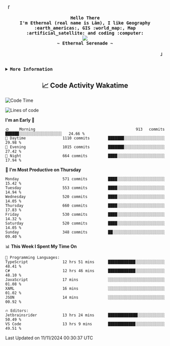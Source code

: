 <!-- Ethernal GitHub Profile -->
<div align="justify">

<!-- Profile -->
<p align="left"><strong><samp>「</samp></strong></p>
  <p align="center">
    <samp>
      <b>
        Hello There
      <br>
        I'm Ethernal (real name is Lâm), I like Geography :earth_americas:, GIS :world_map:, Map :artificial_satellite: and coding :computer:
      </b>
      <br>
        <image src="https://readme-typing-svg.herokuapp.com?font=Iosevka&size=16&color=6791c9&center=true&width=410&height=45&lines=Making%20world%20better%20by%20coding.">
      <br>
      <b>
        ~ Ethernal Serenade ~
      </b>
    </samp>
  </p>
<p align="right"><strong><samp>」</samp></strong></p>

<br>

<details>
<summary><samp><b>More Information</b></samp></summary>

<h2></h2><br>

<!-- Contact Me -->
<p align="center">
  <samp>
    [<a href="https://www.facebook.com/bavuongdaradi.3990">facebook</a>]
    [<a href="mailto:nguyenduclam0605@gmail.com">gmail</a>]
  </samp>
</p>

<h2></h2><br>

<!-- Profile Views Badge -->
<p align="center">
  <samp>
  <a href="#--------">
    <img src="https://komarev.com/ghpvc/?username=ethernal-serenade&label=Profile+Views&color=grey" alt="profile views" /> 
  </a>
  </samp>
</p>

<!-- Github Trophy -->
<div align="center">
  <table>
    <tr>
      <td><a href="#--------"><img align="center" alt="GitHub Trophy" src="https://github-trophies.vercel.app/?username=ethernal-serenade&rank=SECRET,SSS,SS,S,AAA,AA,A&row=2&column=3&margin-w=15&margin-h=15&no-frame=true&theme=nord"></a></td>
    </tr>
  </table>
</div>

<!-- Github Stats -->
<div align="center">
  <table>
    <tr>
      <td><a href="#--------"><img height="137px" align="center" alt="GitHub Stats" src="https://github-readme-stats.vercel.app/api?username=ethernal-serenade&count_private=true&show_icons=true&include_all_commits=true&line_height=21&hide_border=true&theme=nord"/></a></td>
      <td><a href="#--------"><img height="137px" align="center" alt="Top Language" src="https://github-readme-stats.vercel.app/api/top-langs/?username=ethernal-serenade&layout=compact&line_height=21&hide_border=true&theme=nord"/></a></td>
    </tr>
	<tr>
	  <td colspan="2" align="center"><a href="#--------"><img alt="GitHub Streak" src="https://github-readme-streak-stats.herokuapp.com/?user=Ethernal-Serenade&theme=algolia"></a></td>
	</tr>
  </table>
</div>
</details>

<h2 align='center'> 📈 Code Activity Wakatime </h2>

<!--START_SECTION:waka-->
![Code Time](http://img.shields.io/badge/Code%20Time-635%20hrs%2028%20mins-blue)

![Lines of code](https://img.shields.io/badge/From%20Hello%20World%20I%27ve%20Written-14.4%20million%20lines%20of%20code-blue)

**I'm an Early 🐤** 

```text
🌞 Morning                913 commits         ██████░░░░░░░░░░░░░░░░░░░   24.66 % 
🌆 Daytime                1110 commits        ███████░░░░░░░░░░░░░░░░░░   29.98 % 
🌃 Evening                1015 commits        ███████░░░░░░░░░░░░░░░░░░   27.42 % 
🌙 Night                  664 commits         ████░░░░░░░░░░░░░░░░░░░░░   17.94 % 
```
📅 **I'm Most Productive on Thursday** 

```text
Monday                   571 commits         ████░░░░░░░░░░░░░░░░░░░░░   15.42 % 
Tuesday                  553 commits         ████░░░░░░░░░░░░░░░░░░░░░   14.94 % 
Wednesday                520 commits         ████░░░░░░░░░░░░░░░░░░░░░   14.05 % 
Thursday                 660 commits         ████░░░░░░░░░░░░░░░░░░░░░   17.83 % 
Friday                   530 commits         ████░░░░░░░░░░░░░░░░░░░░░   14.32 % 
Saturday                 520 commits         ████░░░░░░░░░░░░░░░░░░░░░   14.05 % 
Sunday                   348 commits         ██░░░░░░░░░░░░░░░░░░░░░░░   09.40 % 
```


📊 **This Week I Spent My Time On** 

```text
💬 Programming Languages: 
TypeScript               12 hrs 51 mins      ████████████░░░░░░░░░░░░░   48.41 % 
C#                       12 hrs 46 mins      ████████████░░░░░░░░░░░░░   48.10 % 
JavaScript               17 mins             ░░░░░░░░░░░░░░░░░░░░░░░░░   01.08 % 
XAML                     16 mins             ░░░░░░░░░░░░░░░░░░░░░░░░░   01.02 % 
JSON                     14 mins             ░░░░░░░░░░░░░░░░░░░░░░░░░   00.92 % 

🔥 Editors: 
Jetbrainsrider           13 hrs 24 mins      █████████████░░░░░░░░░░░░   50.49 % 
VS Code                  13 hrs 9 mins       ████████████░░░░░░░░░░░░░   49.51 % 
```


 Last Updated on 11/11/2024 00:30:37 UTC
<!--END_SECTION:waka-->
